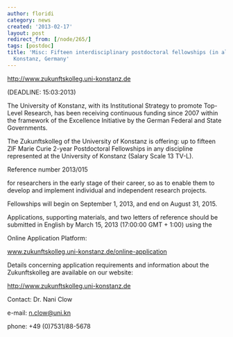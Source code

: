 ```yaml
---
author: floridi
category: news
created: '2013-02-17'
layout: post
redirect_from: [/node/265/]
tags: [postdoc]
title: 'Misc: Fifteen interdisciplinary postdoctoral fellowships (in all fields),
  Konstanz, Germany'
---
```

http://www.zukunftskolleg.uni-konstanz.de

(DEADLINE: 15:03:2013)

The University of Konstanz, with its Institutional Strategy to promote Top-
Level Research, has been receiving continuous funding since 2007 within the
framework of the Excellence Initiative by the German Federal and State
Governments.

The Zukunftskolleg of the University of Konstanz is offering: up to fifteen
ZIF Marie Curie 2-year Postdoctoral Fellowships in any discipline represented
at the University of Konstanz (Salary Scale 13 TV-L).

Reference number 2013/015

for researchers in the early stage of their career, so as to enable them to
develop and implement individual and independent research projects.

Fellowships will begin on September 1, 2013, and end on August 31, 2015.

Applications, supporting materials, and two letters of reference should be
submitted in English by March 15, 2013 (17:00:00 GMT + 1:00) using the

Online Application Platform:

www.zukunftskolleg.uni-konstanz.de/online-application

Details concerning application requirements and information about the
Zukunftskolleg are available on our website:

http://www.zukunftskolleg.uni-konstanz.de

Contact: Dr. Nani Clow

e-mail: n.clow@uni.kn

phone: +49 (0)7531/88-5678


